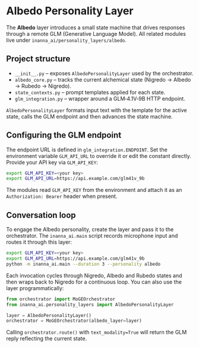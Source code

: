 # Albedo Personality Layer

The **Albedo** layer introduces a small state machine that drives responses through a remote GLM (Generative Language Model). All related modules live under `inanna_ai/personality_layers/albedo`.

## Project structure

- `__init__.py` – exposes `AlbedoPersonalityLayer` used by the orchestrator.
- `albedo_core.py` – tracks the current alchemical state (Nigredo → Albedo → Rubedo → Nigredo).
- `state_contexts.py` – prompt templates applied for each state.
- `glm_integration.py` – wrapper around a GLM‑4.1V‑9B HTTP endpoint.

`AlbedoPersonalityLayer` formats input text with the template for the active state, calls the GLM endpoint and then advances the state machine.

## Configuring the GLM endpoint

The endpoint URL is defined in `glm_integration.ENDPOINT`. Set the environment variable `GLM_API_URL` to override it or edit the constant directly. Provide your API key via `GLM_API_KEY`:

```bash
export GLM_API_KEY=<your key>
export GLM_API_URL=https://api.example.com/glm41v_9b
```

The modules read `GLM_API_KEY` from the environment and attach it as an
`Authorization: Bearer` header when present.

## Conversation loop

To engage the Albedo personality, create the layer and pass it to the orchestrator. The `inanna_ai.main` script records microphone input and routes it through this layer:

```bash
export GLM_API_KEY=<your key>
export GLM_API_URL=https://api.example.com/glm41v_9b
python -m inanna_ai.main --duration 3 --personality albedo
```

Each invocation cycles through Nigredo, Albedo and Rubedo states and then wraps back to Nigredo for a continuous loop. You can also use the layer programmatically:

```python
from orchestrator import MoGEOrchestrator
from inanna_ai.personality_layers import AlbedoPersonalityLayer

layer = AlbedoPersonalityLayer()
orchestrator = MoGEOrchestrator(albedo_layer=layer)
```

Calling `orchestrator.route()` with `text_modality=True` will return the GLM reply reflecting the current state.
